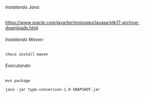###### Instalando Java:
https://www.oracle.com/java/technologies/javase/jdk17-archive-downloads.html

###### Instalando Maven:
` choco install maven `

###### Executando:
` mvn package `

` java -jar type-conversion-1.0-SNAPSHOT.jar `
